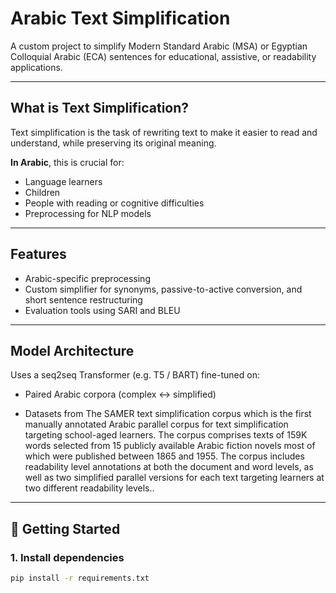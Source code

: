 # Arabic Text Simplification
A custom project to simplify Modern Standard Arabic (MSA) or Egyptian Colloquial Arabic (ECA) sentences for educational, assistive, or readability applications.

---

##  What is Text Simplification?

Text simplification is the task of rewriting text to make it easier to read and understand, while preserving its original meaning.

**In Arabic**, this is crucial for:
- Language learners
- Children
- People with reading or cognitive difficulties
- Preprocessing for NLP models

---

##  Features

- Arabic-specific preprocessing
- Custom simplifier for synonyms, passive-to-active conversion, and short sentence restructuring
- Evaluation tools using SARI and BLEU

---

## Model Architecture 

Uses a seq2seq Transformer (e.g. T5 / BART) fine-tuned on:
- Paired Arabic corpora (complex ↔ simplified)

  
- Datasets from The SAMER text simplification corpus which is the first manually
annotated Arabic parallel corpus for text simplification
targeting school-aged learners. The corpus comprises texts
of 159K words selected from 15 publicly available Arabic
fiction novels most of which were published between 1865
and 1955. The corpus includes readability level annotations
at both the document and word levels, as well as two
simplified parallel versions for each text targeting
learners at two different readability levels..

---

## 🚀 Getting Started

### 1. Install dependencies
```bash
pip install -r requirements.txt

